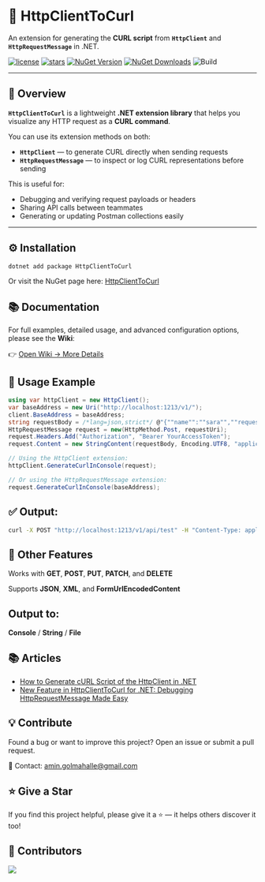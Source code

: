 # 🥇 HttpClientToCurl
An extension for generating the **CURL script** from **`HttpClient`** and **`HttpRequestMessage`** in .NET.

[![license](https://img.shields.io/github/license/amingolmahalle/HttpClientToCurlGenerator)](https://github.com/amingolmahalle/HttpClientToCurlGenerator/blob/master/LICENSE)
[![stars](https://img.shields.io/github/stars/amingolmahalle/HttpClientToCurlGenerator)](https://github.com/amingolmahalle/HttpClientToCurlGenerator/stargazers)
[![NuGet Version](https://img.shields.io/nuget/v/HttpClientToCurl.svg)](https://www.nuget.org/packages/HttpClientToCurl/)
[![NuGet Downloads](https://img.shields.io/nuget/dt/HttpClientToCurl.svg?style=flat-square)](https://www.nuget.org/packages/HttpClientToCurl/)
![Build](https://github.com/amingolmahalle/HttpClientToCurlGenerator/actions/workflows/dotnet.yml/badge.svg)

---

## 📖 Overview
**`HttpClientToCurl`** is a lightweight **.NET extension library** that helps you visualize any HTTP request as a **CURL command**.

You can use its extension methods on both:
- **`HttpClient`** — to generate CURL directly when sending requests  
- **`HttpRequestMessage`** — to inspect or log CURL representations before sending  

This is useful for:
- Debugging and verifying request payloads or headers  
- Sharing API calls between teammates  
- Generating or updating Postman collections easily  

---
## ⚙️ Installation

```bash
dotnet add package HttpClientToCurl
```
Or visit the NuGet page here: <a href="https://www.nuget.org/packages/HttpClientToCurl" target="_blank">HttpClientToCurl</a>

## 📚 Documentation

For full examples, detailed usage, and advanced configuration options, please see the **Wiki**:

👉 [Open Wiki → More Details](https://github.com/amingolmahalle/HttpClientToCurlGenerator/wiki)

## 🚀 **Usage Example**
```csharp
using var httpClient = new HttpClient();
var baseAddress = new Uri("http://localhost:1213/v1/");
client.BaseAddress = baseAddress;
string requestBody = /*lang=json,strict*/ @"{""name"":""sara"",""requestId"":10001001,""amount"":20000}";
HttpRequestMessage request = new(HttpMethod.Post, requestUri);
request.Headers.Add("Authorization", "Bearer YourAccessToken"); 
request.Content = new StringContent(requestBody, Encoding.UTF8, "application/json");

// Using the HttpClient extension:
httpClient.GenerateCurlInConsole(request);

// Or using the HttpRequestMessage extension:
request.GenerateCurlInConsole(baseAddress);
```

## ✅ Output:

```bash
curl -X POST "http://localhost:1213/v1/api/test" -H "Content-Type: application/json" -d "{ \"name\": \"amin\" }"
```

## 🧩 **Other Features**

Works with **GET**, **POST**, **PUT**, **PATCH**, and **DELETE**

Supports **JSON**, **XML**, and **FormUrlEncodedContent**

## **Output to:**

**Console** / **String** / **File**

## 📚 Articles

- [How to Generate cURL Script of the HttpClient in .NET](https://www.c-sharpcorner.com/article/how-to-generate-curl-script-of-the-httpclient-in-net/)
- [New Feature in HttpClientToCurl for .NET: Debugging HttpRequestMessage Made Easy](https://medium.com/@mozhgan.etaati/new-feature-in-httpclienttocurl-for-net-debugging-httprequestmessage-made-easy-18cb66dd55f0)


## 💡 **Contribute**

Found a bug or want to improve this project?
Open an issue or submit a pull request.

📧 Contact: amin.golmahalle@gmail.com

## ⭐ **Give a Star**

If you find this project helpful, please give it a ⭐ — it helps others discover it too!

## 🙌 **Contributors**

<a href="https://github.com/amingolmahalle/HttpClientToCurlGenerator/graphs/contributors"> <img src="https://contrib.rocks/image?repo=amingolmahalle/HttpClientToCurlGenerator" /> </a> 
